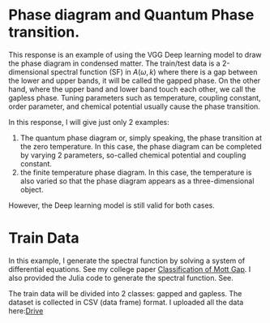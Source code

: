 
# Phase diagram and Quantum Phase transition.
This response is an example of using the VGG Deep learning model to draw the phase diagram in condensed matter. The train/test data is a 2-dimensional spectral function (SF) in  $` A(\omega,k)`$
where there is a gap between the lower and upper bands, it will be called the gapped phase. On the other hand, where the upper band and lower band touch each other, we call the gapless phase. Tuning parameters such as temperature, coupling constant, order parameter, and chemical potential usually cause the phase transition. </br>

In this response, I will give just only 2 examples: </br>
1) The quantum phase diagram or, simply speaking, the phase transition at the zero temperature. In this case, the phase diagram can be completed by varying 2 parameters, so-called chemical potential and coupling constant. </br>
2) the finite temperature phase diagram. In this case, the temperature is also varied so that the phase diagram appears as a three-dimensional object.

However, the Deep learning model is still valid for both cases.

# Train Data

In this example, I generate the spectral function by solving a system of differential equations. See my college paper [Classification of Mott Gap](https://doi.org/10.48550/arXiv.2404.10412). I also provided the Julia
code to generate the spectral function. See. 

The train data will be divided into 2 classes: gapped and gapless. The dataset is collected in CSV (data frame) format. I uploaded all the data here:[Drive](https://drive.google.com/drive/folders/18zn7zBnz3JQzz35ODgLYF7AWuLrYS50E?usp=drive_link)
